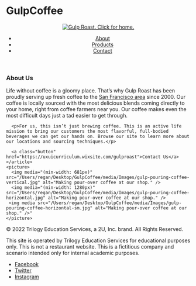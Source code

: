# GulpCoffee <!DOCTYPE html>
<html lang="en">
<head>
    <meta charset="UTF-8">
    <meta http-equiv="X-UA-Compatible" content="IE=edge">
    <meta name="viewport" content="width=device-width, initial-scale=1.0">
    <title>About Us</title> 
    <link rel="preconnect" href="https://fonts.googleapis.com">
<link rel="preconnect" href="https://fonts.gstatic.com" crossorigin>
<link href="https://fonts.googleapis.com/css2?family=Lato&family=Poppins:wght@700&display=swap" rel="stylesheet">
<link href="css/styles.css" rel="stylesheet">
<script src="https://kit.fontawesome.com/dda1abf871.js" crossorigin="anonymous"></script>
</head>
<body>
    <header>
  <nav>
    <a href="https://uxuicurriculum.wixsite.com/gulproast"><img class="logo" src="/Users/regan/Desktop/GulpCoffee/media/Images/gulp-logo-light.png" alt="Gulp Roast. Click for home." /></a>
    <ul>
     <li><a href="https://uxuicurriculum.wixsite.com/gulproast"><span aria-hidden="true" class="fa-solid fa-mug-saucer"></span> About</a></li>
      <li><a href="https://uxuicurriculum.wixsite.com/gulproast"><span aria-hidden="true" class="fa-solid fa-fire-flame-curved"></span> Products</a></li>
      <li><a href="https://uxuicurriculum.wixsite.com/gulproast"><span aria-hidden="true" class="fa-solid fa-phone"></span> Contact</a></li>
    </ul>
  </nav>
</header>
<div class="main-bkgd">
  <section class="main">
    <article>
      <h1>About Us</h1>
      <p>Life without coffee is a gloomy place. That’s why Gulp Roast has been proudly serving up fresh coffee to the <a href="https://goo.gl/maps/3rAyszfwSDx8Si2Y9" target="_blank">San Francisco area</a> since 2000. Our coffee is locally sourced with the most delicious blends coming directly to your home, right from coffee farmers near you. Our coffee makes even the most difficult days just a tad easier to get through.</p>

      <p>For us, this isn’t just brewing coffee. This is an active life mission to bring our customers the most flavorful, full-bodied beverages we can get our hands on. Browse our site to learn more about our locations and sourcing techniques.</p>

      <a class="button" href="https://uxuicurriculum.wixsite.com/gulproast">Contact Us</a>
    </article>
    <picture>
      <img media="(min-width: 681px)" src="/Users/regan/Desktop/GulpCoffee/media/Images/gulp-pouring-coffee-vertical.jpg" alt="Making pour-over coffee at our shop." />
      <img media="(min-width: 1280px)" src="/Users/regan/Desktop/GulpCoffee/media/Images/gulp-pouring-coffee-horizontal.jpg" alt="Making pour-over coffee at our shop." />
     <img media src="/Users/regan/Desktop/GulpCoffee/media/Images/gulp-pouring-coffee-horizontal-sm.jpg" alt="Making pour-over coffee at our shop." />"
    </picture>
  </section>
</div>
<footer>
  <p>&copy; 2022 Trilogy Education Services, a 2U, Inc. brand. All Rights Reserved.</p>
  <p>This site is operated by Trilogy Education Services for educational  purposes only. This is not a restaurant website. This is a fictitious company and scenario intended only for internal academic purposes.</p>
  <ul>
    <li>
      <a href="https://facebook.com" target="_blank">
        <span aria-hidden="true" class="fa-brands fa-facebook-square"></span>
        <span class="sr-only">Facebook</span>
      </a>
    </li>
    <li>
      <a href="https://twitter.com" target="_blank">
        <span aria-hidden="true" class="fa-brands fa-twitter-square"></span>
        <span class="sr-only">Twitter</span>
      </a>
    </li>
    <li>
      <a href="https://instagram.com" target="_blank">
        <span aria-hidden="true" class="fa-brands fa-instagram-square"></span>
        <span class="sr-only">Instagram</span>
      </a>
    </li>
  </ul>
</footer>
</body>
</html>
